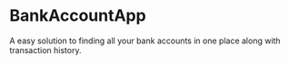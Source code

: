 # BankAccountApp
A easy solution to finding all your bank accounts in one place along with transaction history.
